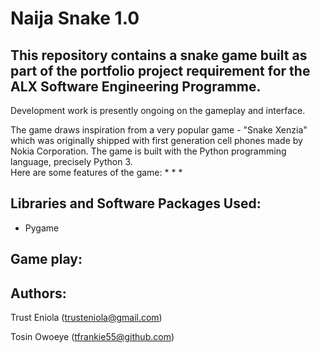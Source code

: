 # Naija Snake 1.0

## This repository contains a snake game built as part of the portfolio project requirement for the ALX Software Engineering Programme.
Development work is presently ongoing on the gameplay and interface.

The game draws inspiration from a very popular game - "Snake Xenzia" which was originally shipped with first generation cell phones made by Nokia Corporation.
The game is built with the Python programming language, precisely Python 3.                                                                                                
Here are some features of the game:
*
*
*
## Libraries and Software Packages Used:
* Pygame

## Game play:


## Authors:
Trust Eniola (trusteniola@gmail.com)
                                                                                                                                      
Tosin Owoeye (tfrankie55@github.com)
